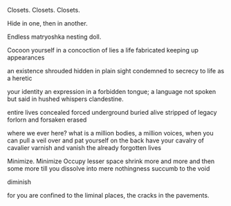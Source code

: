---
---

Closets. 
Closets. 
Closets.

Hide in one, then in another.

Endless matryoshka nesting doll.  

Cocoon yourself 
in a concoction of lies 
a life fabricated 
keeping up appearances

an existence
shrouded
hidden
in plain sight
condemned 
to secrecy
to life as a heretic

your identity 
an expression
in a forbidden tongue;
a language not spoken 
but said in hushed whispers 
clandestine.

entire lives concealed
forced underground
buried alive
stripped of legacy
forlorn and forsaken
erased

where we ever here?
what is a million bodies, a million voices,
when you can pull a veil over
and pat yourself on the back
have your cavalry of cavalier 
varnish and vanish
the already forgotten lives 

Minimize. Minimize
Occupy lesser space
shrink more
and more
and then some more 
till you dissolve
into mere nothingness
succumb to the void 

diminish

for you are confined
to the liminal places,
the cracks in the pavements. 
